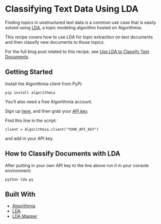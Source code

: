 # Classifying Text Data Using LDA

Finding topics in unstructured text data is a common use case that is easily solved using [LDA](https://algorithmia.com/algorithms/nlp/LDA), a topic modeling algorithm hosted on Algorithmia.

This recipe covers how to use LDA for topic extraction on text documents and then classify new documents to those topics.

For the full blog post related to this recipe, see [Use LDA to Classify Text Documents](http://blog.algorithmia.com/lda-algorithm-classify-text-documents/).

## Getting Started

Install the Algorithmia client from PyPi:

```pip install algorithmia```

You’ll also need a free Algorithmia account.

Sign up [here](https://algorithmia.com/), and then grab your [API key](algorithmia.com/user#credentials).

Find this line in the script: 

```
client = Algorithmia.client("YOUR_API_KEY")
```
and add in your API key.

## How to Classify Documents with LDA

After putting in your own API key to the line above run it in your console environment:

```python lda.py```

## Built With
* [Algorithmia](https://algorithmia.com/)
* [LDA](https://algorithmia.com/algorithms/nlp/LDA)
* [LDA Mapper](https://algorithmia.com/algorithms/nlp/LDAMapper)
